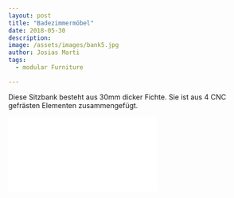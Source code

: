 ```yaml
---
layout: post
title: "Badezimmermöbel"
date: 2018-05-30
description: 
image: /assets/images/bank5.jpg
author: Josias Marti
tags: 
  - modular Furniture

---
```

Diese Sitzbank besteht aus 30mm dicker Fichte.
Sie ist aus 4 CNC gefrästen Elementen zusammengefügt.

<iframe style="border: none;" src="/assets/bank.html"></iframe>
